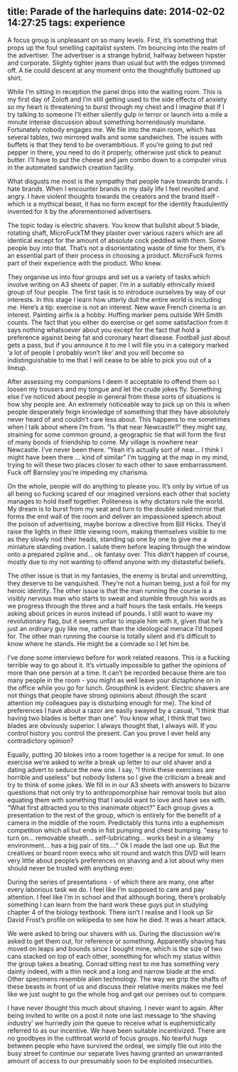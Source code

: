 title: Parade of the harlequins
date: 2014-02-02 14:27:25
tags: experience
---

A focus group is unpleasant on so many levels. First, it’s something that props up the foul smelling capitalist system. I’m bouncing into the realm of the advertiser. The advertiser is a strange hybrid, halfway between hipster and corporate. Slighty tighter jeans than usual but with the edges trimmed off. A tie could descent at any moment onto the thoughtfully buttoned up shirt.

While I’m sitting in reception the panel drips into the waiting room. This is my first day of Zoloft and I’m still getting used to the side effects of anxiety so my heart is threatening to burst through my chest and I imagine that if I try talking to someone I’ll either silently gulp in terror or launch into a mile a minute intense discussion about something horrendously mundane. Fortunately nobody engages me. We file into the main room, which has several tables, two mirrored walls and some sandwiches. The issues with buffets is that they tend to be overambitious. If you’re going to put red pepper in there, you need to do it properly, otherwise just stick to peanut butter. I’ll have to put the cheese and jam combo down to a computer virus in the automated sandwich creation facility.

What disgusts me most is the sympathy that people have towards brands. I hate brands. When I encounter brands in my daily life I feel revolted and angry. I have violent thoughts towards the creators and the brand itself - which is a mythical beast, it has no form except for the identity fraudulently invented for it by the aforementioned advertisers.

The topic today is electric shavers. You know that bullshit about 5 blade, rotating shaft, MicroFuckTM they plaster over various razers which are all identical except for the amount of absolute cock peddled with them. Some people buy into that. That’s not a disorientating waste of time for them, it’s an essential part of their process in choosing a product. MicroFuck forms part of their experience with the product. Who knew.

They organise us into four groups and set us a variety of tasks which involve writing on A3 sheets of paper. I’m in a suitably ethnically mixed group of four people. The first task is to introduce ourselves by way of our interests. In this stage I learn how utterly dull the entire world is including me. Here’s a tip: exercise is not an interest. New wave French cinema is an interest. Painting airfix is a hobby. Huffing marker pens outside WH Smith counts. The fact that you either do exercise or get some satisfaction from it says nothing whatsoever about you except for the fact that hold a preference against being fat and coronary heart disease. Football just about gets a pass, but if you announce it to me I will file you in a category marked ‘a lot of people I probably won’t like’ and you will become so indistinguishable to me that I will cease to be able to pick you out of a lineup.

After assessing my companions I deem it acceptable to offend them so I loosen my trousers and my tongue and let the crude jokes fly. Something else I’ve noticed about people in general from these sorts of situations is how shy people are. An extremely noticeable way to pick up on this is when people desperately feign knowledge of something that they have absolutely never heard of and couldn’t care less about. This happens to me sometimes when I talk about where I’m from. “Is that near Newcastle?” they might say, straining for some common ground, a geographic tie that will form the first of many bonds of friendship to come. My village is nowhere near Newcastle. I’ve never been there. “Yeah it’s actually sort of near… I think I might have been there … kind of similar” I’m tugging at the map in my mind, trying to will these two places closer to each other to save embarrassment. Fuck off Barnsley you’re impeding my charisma.

On the whole, people will do anything to please you. It’s only by virtue of us all being so fucking scared of our imagined versions each other that society manages to hold itself together. Politeness is why dictators rule the world. My dream is to burst from my seat and turn to the double sided mirror that forms the end wall of the room and deliver an impassioned speech about the poison of advertising, maybe borrow a directive from Bill Hicks. They’d raise the lights in their little viewing room, making themselves visible to me as they slowly nod their heads, standing up one by one to give me a miniature standing ovation. I salute them before leaping through the window onto a prepared zipline and… ok fantasy over. This didn’t happen of course, mostly due to my not wanting to offend anyone with my distasteful beliefs. 

The other issue is that in my fantasies, the enemy is brutal and unremitting, they deserve to be vanquished. They’re not a human being, just a foil for my heroic identity. The other issue is that the man running the course is a visibly nervous man who starts to sweat and stumble through his words as we progress through the three and a half hours the task entails. He keeps asking about prices in euros instead of pounds. I still want to wave my revolutionary flag, but it seems unfair to impale him with it, given that he’s just an ordinary guy like me, rather than the ideological menace I’d hoped for. The other man running the course is totally silent and it’s difficult to know where he stands. He might be a comrade so I let him be.

I’ve done some interviews before for work related reasons. This is a fucking terrible way to go about it. It’s virtually impossible to gather the opinions of more than one person at a time. It can’t be recorded because there are too many people in the room - you might as well leave your dictaphone on in the office while you go for lunch. Groupthink is evident. Electric shavers are not things that people have strong opinions about (though the scant attention my colleagues pay is disturbing enough for me). The kind of preferences I have about a razor are easily swayed by a casual, “I think that having two blades is better than one”. You know what, I think that two blades are obviously superior. I always thought that, I always will. If you control history you control the present. Can you prove I ever held any contradictory opinion?

Equally, putting 30 blokes into a room together is a recipe for smut. In one exercise we’re asked to write a break up letter to our old shaver and a dating advert to seduce the new one. I say, “I think these exercises are horrible and useless” but nobody listens so I give the criticism a break and try to think of some jokes. We fill in in our A3 sheets with answers to bizarre questions that not only try to anthropomorphise hair removal tools but also equating them with something that I would want to love and have sex with. “What first attracted you to this inanimate object?" Each group gives a presentation to the rest of the group, which is entirely for the benefit of a camera in the middle of the room. Predictably this turns into a euphemism competition which all but ends in fist pumping and chest bumping. "easy to turn on… removable sheath… self-lubricating… works best in a steamy environment… has a big pair of tits…." Ok I made the last one up. But the creatives or board room execs who sit round and watch this DVD will learn very little about people’s preferences on shaving and a lot about why men should never be trusted with anything ever.

During the series of presentations - of which there are many, one after every laborious task we do. I feel like I’m supposed to care and pay attention. I feel like I’m in school and that although boring, there’s probably something I can learn from the hard work these guys put in studying chapter 4 of the biology textbook. There isn’t I realise and I look up Sir David Frost’s profile on wikipedia to see how he died. It was a heart attack.

We were asked to bring our shavers with us. During the discussion we’re asked to get them out, for reference or something. Apparently shaving has moved on leaps and bounds since I bought mine, which is the size of two cans stacked on top of each other, something for which my status within the group takes a beating. Conrad sitting next to me has something very dainty indeed, with a thin neck and a long and narrow blade at the end. Other specimens resemble alien technology. The way we grip the shafts of these beasts in front of us and discuss their relative merits makes me feel like we just ought to go the whole hog and get our penises out to compare.

I have never thought this much about shaving. I never want to again. After being invited to write on a post it note one last message to ‘the shaving industry’ we hurriedly join the queue to receive what is euphemistically referred to as our incentive. We have been suitable incentivized. There are no goodbyes in the cutthroat world of focus groups. No tearful hugs between people who have survived the ordeal, we simply file out into the busy street to continue our separate lives having granted an unwarranted amount of access to our presumably soon to be exploited insecurities.